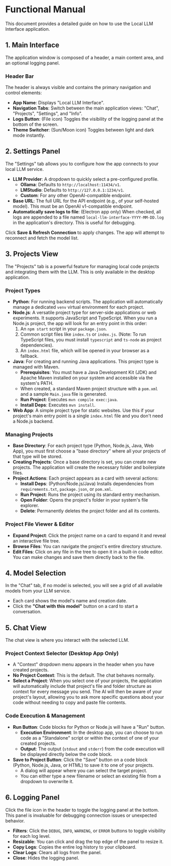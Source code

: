 
# Functional Manual

This document provides a detailed guide on how to use the Local LLM Interface application.

## 1. Main Interface

The application window is composed of a header, a main content area, and an optional logging panel.

### Header Bar

The header is always visible and contains the primary navigation and control elements:

- **App Name**: Displays "Local LLM Interface".
- **Navigation Tabs**: Switch between the main application views: "Chat", "Projects", "Settings", and "Info".
- **Logs Button**: (File icon) Toggles the visibility of the logging panel at the bottom of the screen.
- **Theme Switcher**: (Sun/Moon icon) Toggles between light and dark mode instantly.

## 2. Settings Panel

The "Settings" tab allows you to configure how the app connects to your local LLM service.

- **LLM Provider**: A dropdown to quickly select a pre-configured profile.
  - **Ollama**: Defaults to `http://localhost:11434/v1`.
  - **LMStudio**: Defaults to `http://127.0.0.1:1234/v1`.
  - **Custom**: For any other OpenAI-compatible endpoint.
- **Base URL**: The full URL for the API endpoint (e.g., of your self-hosted model). This must be an OpenAI v1-compatible endpoint.
- **Automatically save logs to file**: (Electron app only) When checked, all logs are appended to a file named `local-llm-interface-YYYY-MM-DD.log` in the application's directory. This is useful for debugging.

Click **Save & Refresh Connection** to apply changes. The app will attempt to reconnect and fetch the model list.

## 3. Projects View

The "Projects" tab is a powerful feature for managing local code projects and integrating them with the LLM. This is only available in the desktop application.

### Project Types
- **Python**: For running backend scripts. The application will automatically manage a dedicated `venv` virtual environment for each project.
- **Node.js**: A versatile project type for server-side applications or web experiments. It supports JavaScript and TypeScript. When you run a Node.js project, the app will look for an entry point in this order:
  1. An `npm start` script in your `package.json`.
  2. Common script files like `index.ts` or `index.js`. (Note: To run TypeScript files, you must install `typescript` and `ts-node` as project dependencies).
  3. An `index.html` file, which will be opened in your browser as a fallback.
- **Java**: For creating and running Java applications. This project type is managed with Maven.
  - **Prerequisites**: You must have a Java Development Kit (JDK) and Apache Maven installed on your system and accessible via the system's PATH.
  - When created, a standard Maven project structure with a `pom.xml` and a sample `Main.java` file is generated.
  - **Run Project**: Executes `mvn compile exec:java`.
  - **Install Deps**: Executes `mvn install`.
- **Web App**: A simple project type for static websites. Use this if your project's main entry point is a single `index.html` file and you don't need a Node.js backend.

### Managing Projects
- **Base Directory**: For each project type (Python, Node.js, Java, Web App), you must first choose a "base directory" where all your projects of that type will be stored.
- **Creating Projects**: Once a base directory is set, you can create new projects. The application will create the necessary folder and boilerplate files.
- **Project Actions**: Each project appears as a card with several actions:
  - **Install Deps**: (Python/Node.js/Java) Installs dependencies from `requirements.txt`, `package.json`, or `pom.xml`.
  - **Run Project**: Runs the project using its standard entry mechanism.
  - **Open Folder**: Opens the project's folder in your system's file explorer.
  - **Delete**: Permanently deletes the project folder and all its contents.

### Project File Viewer & Editor

- **Expand Project**: Click the project name on a card to expand it and reveal an interactive file tree.
- **Browse Files**: You can navigate the project's entire directory structure.
- **Edit Files**: Click on any file in the tree to open it in a built-in code editor. You can make changes and save them directly back to the file.

## 4. Model Selection

In the "Chat" tab, if no model is selected, you will see a grid of all available models from your LLM service.

- Each card shows the model's name and creation date.
- Click the **"Chat with this model"** button on a card to start a conversation.

## 5. Chat View

The chat view is where you interact with the selected LLM.

### Project Context Selector (Desktop App Only)

- A "Context" dropdown menu appears in the header when you have created projects.
- **No Project Context**: This is the default. The chat behaves normally.
- **Select a Project**: When you select one of your projects, the application will automatically include that project's file and folder structure as context for every message you send. The AI will then be aware of your project's layout, allowing you to ask more specific questions about your code without needing to copy and paste file contents.

### Code Execution & Management

- **Run Button**: Code blocks for Python or Node.js will have a "Run" button.
  - **Execution Environment**: In the desktop app, you can choose to run code as a "Standalone" script or within the context of one of your created projects.
  - **Output**: The output (`stdout` and `stderr`) from the code execution will be displayed directly below the code block.
- **Save to Project Button**: Click the "Save" button on a code block (Python, Node.js, Java, or HTML) to save it to one of your projects.
  - A dialog will appear where you can select the target project.
  - You can either type a new filename or select an existing file from a dropdown to overwrite it.

## 6. Logging Panel

Click the file icon in the header to toggle the logging panel at the bottom. This panel is invaluable for debugging connection issues or unexpected behavior.

- **Filters**: Click the `DEBUG`, `INFO`, `WARNING`, or `ERROR` buttons to toggle visibility for each log level.
- **Resizable**: You can click and drag the top edge of the panel to resize it.
- **Copy Logs**: Copies the entire log history to your clipboard.
- **Clear Logs**: Clears all logs from the panel.
- **Close**: Hides the logging panel.